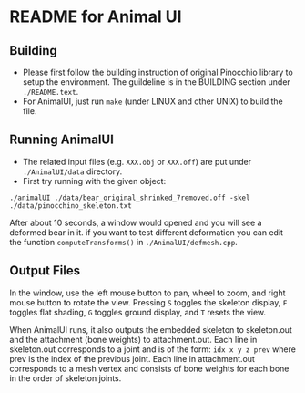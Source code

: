 # README for Animal UI

## Building
- Please first follow the building instruction of original Pinocchio library to setup the environment. 
  The guildeline is in the BUILDING section under `./README.text`.
- For AnimalUI, just run `make` (under LINUX and other UNIX) to build the file. 

## Running AnimalUI
- The related input files (e.g. `XXX.obj` or `XXX.off`) are put under `./AnimalUI/data` directory.
- First try running with the given object:
```
./animalUI ./data/bear_original_shrinked_7removed.off -skel ./data/pinocchino_skeleton.txt

```
After about 10 seconds, a window would opened and you will see a deformed bear in it.
if you want to test different deformation you can edit the function `computeTransforms()` in `./AnimalUI/defmesh.cpp`.

## Output Files
In the window, use the left mouse button to pan, wheel to zoom, and right mouse button to rotate the view. 
Pressing `S` toggles the skeleton display, `F` toggles flat shading, `G` toggles ground display, and `T` resets the view.

When AnimalUI runs, it also outputs the embedded skeleton to skeleton.out and the attachment (bone weights) to attachment.out.
Each line in skeleton.out corresponds to a joint and is of the form: `idx x y z prev` where prev is the index of the previous joint.
Each line in attachment.out corresponds to a mesh vertex and consists of bone weights for each bone in the order of skeleton joints.
